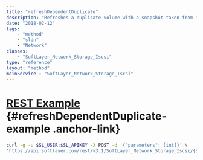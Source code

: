 ```yaml
---
title: "refreshDependentDuplicate"
description: "Refreshes a duplicate volume with a snapshot taken from its parent. This is deprecated now."
date: "2018-02-12"
tags:
    - "method"
    - "sldn"
    - "Network"
classes:
    - "SoftLayer_Network_Storage_Iscsi"
type: "reference"
layout: "method"
mainService : "SoftLayer_Network_Storage_Iscsi"
---
```


# [REST Example](#refreshDependentDuplicate-example) <a href="/article/rest/"><i class="fas fa-question"></i></a> {#refreshDependentDuplicate-example .anchor-link} 
```bash
curl -g -u $SL_USER:$SL_APIKEY -X POST -d '{"parameters": [int]}' \
'https://api.softlayer.com/rest/v3.1/SoftLayer_Network_Storage_Iscsi/{SoftLayer_Network_Storage_IscsiID}/refreshDependentDuplicate'
```

